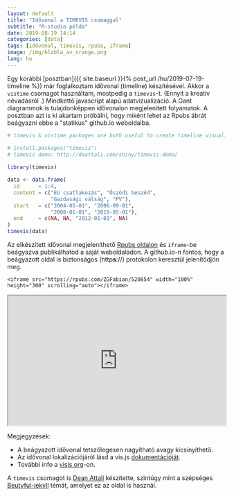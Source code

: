 ```yaml
---
layout: default
title: "Idővonal a TIMEVIS csomaggal"
subtitle: "R-studio példa"
date: 2019-08-19 14:14
categories: [data]
tags: [idővonal, timevis, rpubs, iframe]
image: /img/blabla_av_orange.png
lang: hu
---
```


Egy korábbi [posztban]({{ site.baseurl }}{% post_url /hu/2019-07-19-timeline %}) már foglalkoztam idővonal (timeline) készítésével. Akkor a `vistime` csomagot használtam, mostpedig a `timevis`-t. (Ennyit a kreatív névadásról <span style="font-size: 18px; color: Dodgerblue;"><i class='far fa-flushed' aria-hidden="true"></i></span>.) Mindkettő javascript alapú adatvizualizáció. A Gant diagrammok is tulajdonképpen idővonalon megjelenített folyamatok. A posztban azt is ki akartam próbálni, hogy miként lehet az Rpubs ábrát beágyazni ebbe a "statikus" github.io weboldalba.  

```r
# timevis & vistime packages are both useful to create timeline visualization.

# install.packages("timevis")
# timevis demo: http://daattali.com/shiny/timevis-demo/
  
library(timevis)

data <- data.frame(
  id      = 1:4,
  content = c("EU csatlakozás", "Őszödi beszéd",
              "Gazdasági válság", "PV"),
  start   = c("2004-05-01", "2006-09-01",
              "2008-01-01", "2010-05-01"),
  end     = c(NA, NA, "2012-01-01", NA)
)
timevis(data)
```

Az elkészített idővonal megjeleníthető [Rpubs oldalon](http://rpubs.com/ZGFabian/520854) és `iframe`-be beágyazva publikálhatod a saját weboldaladon. A github.io-n fontos, hogy a beágyazott oldal is biztonságos (http**s**://) protokolon keresztül jelenítődjön meg. 

```
<iframe src="https://rpubs.com/ZGFabian/520854" width="100%" height="300" scrolling="auto"></iframe>
```

<iframe src="https://rpubs.com/ZGFabian/520854" width="100%" height="300" scrolling="auto"></iframe>

Megjegyzések:
- A beágyazott idővonal tetszőlegesen nagyítható avagy kicsinyíthető. 
- Az idővonal lokalizációjáról lásd a vis.js [dokumentációját](https://visjs.github.io/vis-timeline/docs/timeline/#Localization). 
- További info a [visjs.org](https://visjs.org/)-on.

A `timevis` csomagot is [Dean Attali](https://deanattali.com/) készítette, szintúgy mint a szépséges [Beutyful-jekyll](https://deanattali.com/beautiful-jekyll/) témát, amelyet ez az oldal is használ.
